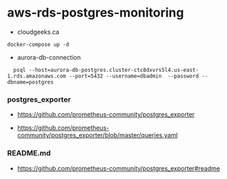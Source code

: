 # aws-rds-postgres-monitoring

- cloudgeeks.ca

```docker-compose
docker-compose up -d
```
- aurora-db-connection

```aurora-db-connection
  psql --host=aurora-db-postgres.cluster-ctc8dxvrs5l4.us-east-1.rds.amazonaws.com --port=5432 --username=dbadmin  --password --dbname=postgres
```

### postgres_exporter

- https://github.com/prometheus-community/postgres_exporter

- https://github.com/prometheus-community/postgres_exporter/blob/master/queries.yaml

### README.md
- https://github.com/prometheus-community/postgres_exporter#readme
